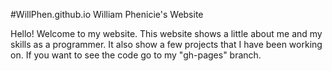 #WillPhen.github.io
William Phenicie's Website

Hello! Welcome to my website. This website shows a little about me and my skills as a programmer. It also show a few projects that I have been working on. If you want to see the code go to my "gh-pages" branch.

